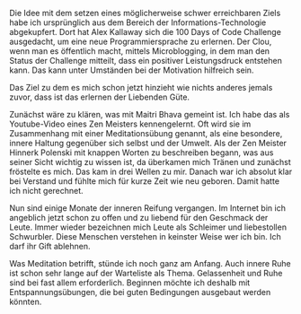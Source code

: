 Die Idee mit dem setzen eines möglicherweise schwer erreichbaren Ziels habe ich ursprünglich aus dem Bereich der Informations-Technologie abgekupfert.
Dort hat Alex Kallaway sich die 100 Days of Code Challenge ausgedacht, um eine neue Programmiersprache zu erlernen.
Der Clou, wenn man es öffentlich macht, mittels Microblogging, in dem man den Status der Challenge mitteilt, dass ein positiver Leistungsdruck entstehen kann.
Das kann unter Umständen bei der Motivation hilfreich sein.

Das Ziel zu dem es mich schon jetzt hinzieht wie nichts anderes jemals zuvor, dass ist das erlernen der Liebenden Güte.

Zunächst wäre zu klären, was mit Maitri Bhava gemeint ist.
Ich habe das als Youtube-Video eines Zen Meisters kennengelernt.
Oft wird sie im Zusammenhang mit einer Meditationsübung genannt, als eine besondere, innere Haltung gegenüber sich selbst und der Umwelt.
Als der Zen Meister Hinnerk Polenski mit knappen Worten zu beschreiben begann, was aus seiner Sicht wichtig zu wissen ist, da überkamen mich Tränen und zunächst fröstelte es mich.
Das kam in drei Wellen zu mir.
Danach war ich absolut klar bei Verstand und fühlte mich für kurze Zeit wie neu geboren.
Damit hatte ich nicht gerechnet.

Nun sind einige Monate der inneren Reifung vergangen.
Im Internet bin ich angeblich jetzt schon zu offen und zu liebend für den Geschmack der Leute.
Immer wieder bezeichnen mich Leute als Schleimer und liebestollen Schwurbler.
Diese Menschen verstehen in keinster Weise wer ich bin.
Ich darf ihr Gift ablehnen.

Was Meditation betrifft, stünde ich noch ganz am Anfang.
Auch innere Ruhe ist schon sehr lange auf der Warteliste als Thema.
Gelassenheit und Ruhe sind bei fast allem erforderlich.
Beginnen möchte ich deshalb mit Entspannungsübungen, die bei guten Bedingungen ausgebaut werden könnten.
